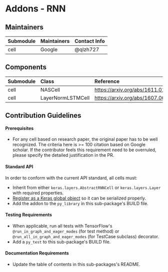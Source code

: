 # Addons - RNN

## Maintainers
| Submodule  | Maintainers  | Contact Info  |
|:---------- |:------------ |:------------- |
| cell       | Google       | @qlzh727      |

## Components
| Submodule | Class              | Reference |
|:----------|:------------------ |:--------- |
| cell      | NASCell            | https://arxiv.org/abs/1611.01578  |
| cell      | LayerNormLSTMCell  | https://arxiv.org/abs/1607.06450  |


## Contribution Guidelines
#### Prerequisites
 * For any cell based on research paper, the original paper has to be well recognized.
   The criteria here is >= 100 citation based on Google scholar. If the contributor feels
   this requirement need to be overruled, please specify the detailed justification in the
   PR.

#### Standard API
In order to conform with the current API standard, all cells must:
 * Inherit from either `keras.layers.AbstractRNNCell` or `keras.layers.Layer` with
   required properties.
 * [Register as a Keras global object](https://github.com/tensorflow/addons/blob/master/tensorflow_addons/utils/keras_utils.py)
  so it can be serialized properly.
 * Add the addon to the `py_library` in this sub-package's BUILD file.

#### Testing Requirements
 * When applicable, run all tests with TensorFlow's
   `@run_in_graph_and_eager_modes` (for test method)
   or `@run_all_in_graph_and_eager_modes` (for TestCase subclass)
   decorator.
 * Add a `py_test` to this sub-package's BUILD file.

#### Documentation Requirements
 * Update the table of contents in this sub-packages's README.
